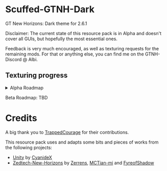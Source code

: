 # Scuffed-GTNH-Dark
GT New Horizons: Dark theme for 2.6.1

Disclaimer: The current state of this resource pack is in Alpha and doesn't cover all GUIs, but hopefully the most essential ones. 

Feedback is very much encouraged, as well as texturing requests for the remaining mods. For that or anything else, you can find me on the GTNH-Discord @ Albi.

## Texturing progress
<details>
<summary>Alpha Roadmap</summary>
  
| Mod                     | Number of textures | Progress | Notes 		|
|-------------------------|--------------------|----------|-------------|
| Minecraft               | 22/22              | 100%     |				|
| NotEnoughItems          | 5/5                | 100%     |				|
| Gregtech                | 245/245            | 100%     | There are an additional 37 textures left, probably no texturing needed though |
| Applied Energistics 2   | 42/42              | 100%     |				|
| ModularUI				  | 24/24			   | 100%     |				|
| Nutrition				  | 1/1 			   | 100%	  |				|
| GT NEI Ore Plugin		  | 1/1 			   | 100%	  |				|
| NEI Custom Diagram	  | 1/1 			   | 100%	  |				|
| Tinker's Construct	  | 23/23 			   | 100%	  |				|
| Forestry				  | 38/38 			   | 100%	  |				|
| AE2FluidCrafting		  | 19/19 			   | 100% 	  |				|
| AE2Stuff		  		  | 2/2 			   | 100%	  |				|
| NEIAddons				  | 3/3 			   | 100%	  |				|
| Blood Magic		  	  | 7/7 			   | 100%	  |				|
| ArchitectureCraft		  | 1/1 			   | 100%	  |				|
| Avaritia				  | 4/4 			   | 100%	  |				|
| AvaritiaAddons		  | 2/2 			   | 100%	  |				|
| Backpack		  		  | 1/1 			   | 100% 	  |				|
| BattleGear 2		      | 2/2 			   | 100%	  |	There are an additional 10 textures, but they are super rarely used. Not a priority atm.|
| Baubles				  | 1/1 			   | 100%	  |				|
| BeeBetterAtBees		  | 1/1 			   | 100%	  |				|
| Botania		  		  | 5/5 			   | 100%	  |				|
| BetterQuesting		  | 1/1 			   | 100%	  |				|
| Chisel				  | 8/8 			   | 100%	  |				|
| IronChest				  | 6/6 			   | 100%	  |				|
| MobsInfo				  | 2/2 			   | 100%	  |				|
| TCNEIAdditions		  | 1/1 			   | 100%	  |				|
| Thaumcraft 4		  	  | 15/15 			   | 100%	  |				|
| structurelib			  | 1/1 			   | 100%	  |				|
| AdventureBackpack		  | 3/3 			   | 100%	  |				|
| AE2 Wireless ME Terminal| 3/3 			   | 100%	  |				|
| Overall				  | 490/490 		   | 100%  	  |				|
</details>

Beta Roadmap: TBD

# Credits
A big thank you to [TrappedCourage](https://github.com/TrappedCourage) for their contributions.

This resource pack uses and adapts some bits and pieces of works from the following projects:
- [Unity](https://github.com/Unity-Resource-Pack/Unity/tree/1.7.10) by [CyanideX](https://github.com/CyanideX)
- [Zedtech-New-Horizons](https://github.com/FyreofShadow/zedtech-new-horizons) by [Zerrens](https://forum.industrial-craft.net/core/user/12229-zerrens/), [MCTian-mi](https://github.com/MCTian-mi) and [FyreofShadow](https://github.com/FyreofShadow)

